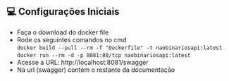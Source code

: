 ## 💻 Configurações Iniciais

- Faça o download do docker file
- Rode os seguintes comandos no cmd
  <br>
  ```docker build --pull --rm -f "Dockerfile" -t naobinariosapi:latest```<br>
  ```docker run --rm -d -p 8081:80/tcp naobinariosapi:latest```
- Acesse a URL: http://localhost:8081/swagger
- Na url (swagger) contém o restante da documentação
